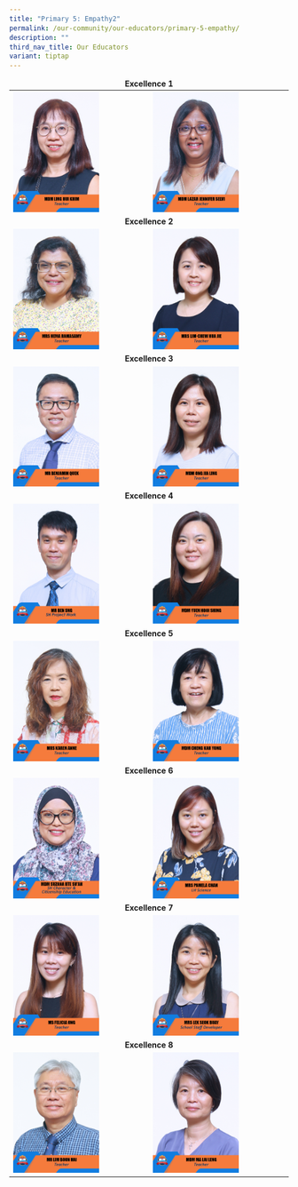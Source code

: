 ```yaml
---
title: "Primary 5: Empathy2"
permalink: /our-community/our-educators/primary-5-empathy/
description: ""
third_nav_title: Our Educators
variant: tiptap
---
```

<table>
<thead>
		<tr><td colspan="2"><center><b>Excellence 1</b></center></td>
</tr></thead>
<tbody>
  <tr>
    <td><img src="/images/Teaching%20Staff/2023_mdm%20ling%20hui%20khim.jpg" style="width:65%"></td>
    <td><img src="/images/Teaching%20Staff/2023_mdm%20lazar%20jennifer%20selvi.jpg" style="width:65%"> </td>
  </tr>
  <tr>
    <td colspan="2"><center><b>Excellence 2</b></center></td>
  </tr>
  <tr>
    <td><img src="/images/Teaching%20Staff/2023_mrs%20hema%20ramasamy.jpg" style="width:65%"> </td>
    <td><img src="/images/Teaching%20Staff/2023_mrs%20lim-chew%20hua%20jie.jpg" style="width:65%"> </td>
  </tr>
  <tr>
    <td colspan="2"><center><b>Excellence 3</b></center></td>
  </tr>
  <tr>
    <td><img src="/images/Teaching%20Staff/2023_mr%20benjamin%20quek.jpg" style="width:65%"> </td>
    <td><img src="/images/Teaching%20Staff/2023_mdm%20ong%20jia%20ling.jpg" style="width:65%"> </td>
  </tr>
  <tr>
    <td colspan="2"><center><b>Excellence 4</b></center></td>
  </tr>
  <tr>
    <td> <img src="/images/Teaching%20Staff/mr%20ben%20sng.jpg" style="width:65%"></td>
    <td><img src="/images/Teaching%20Staff/2023_mdm%20yuen%20hooi%20shing.jpg" style="width:65%"> </td>
  </tr>
  <tr>
    <td colspan="2"><center><b>Excellence 5</b></center></td>
  </tr>
  <tr>
    <td><img src="/images/Teaching%20Staff/2023_mrs%20karen%20anne.jpg" style="width:65%"> </td>
    <td><img src="/images/Teaching%20Staff/2023_mdm%20cheng%20kah%20yong.jpg" style="width:65%"> </td>
  </tr>
  <tr>
    <td colspan="2"><center><b>Excellence 6</b></center></td>
  </tr>
  <tr>
    <td><img src="/images/Teaching%20Staff/2023_mdm%20suzana%20bte%20suah.jpg" style="width:65%"> </td>
    <td><img src="/images/Teaching%20Staff/2023_mrs%20pamela%20chan.jpg" style="width:65%"> </td>
  </tr>
	<tr>
	<td colspan="2"><center><b>Excellence 7</b></center></td>
  </tr>
  <tr>
    <td><img src="/images/Teaching%20Staff/2023_ms%20felicia%20ong.jpg" style="width:65%"> </td>
    <td><img src="/images/Teaching%20Staff/2023_mrs%20lek%20seok%20buay.jpg" style="width:65%"> </td>
  </tr>
	<tr>
	<td colspan="2"><center><b>Excellence 8</b></center></td>
  </tr>
  <tr>
    <td><img src="/images/Teaching%20Staff/2023_mr%20lim%20boon%20hai.jpg" style="width:65%"> </td>
    <td><img src="/images/Teaching%20Staff/2023_mdm%20ma%20lai%20leng.jpg" style="width:65%"> </td>
  </tr>
</tbody>
</table>